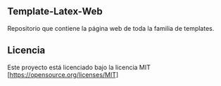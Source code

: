 ## Template-Latex-Web
Repositorio que contiene la página web de toda la familia de templates.

## Licencia
Este proyecto está licenciado bajo la licencia MIT [https://opensource.org/licenses/MIT]